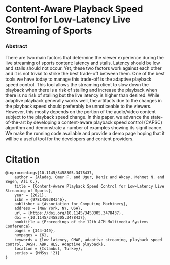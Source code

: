 # Content-Aware Playback Speed Control for Low-Latency Live Streaming of Sports

### Abstract

There are two main factors that determine the viewer experience during the live streaming of sports content: latency and stalls. Latency should be low and stalls should not occur. Yet, these two factors work against each other and it is not trivial to strike the best trade-off between them. One of the best tools we have today to manage this trade-off is the adaptive playback speed control. This tool allows the streaming client to slow down the playback when there is a risk of stalling and increase the playback when there is no risk of stalling but the live latency is higher than desired. While adaptive playback generally works well, the artifacts due to the changes in the playback speed should preferably be unnoticeable to the viewers. However, this mostly depends on the portion of the audio/video content subject to the playback speed change. In this paper, we advance the state-of-the-art by developing a content-aware playback speed control (CAPSC) algorithm and demonstrate a number of examples showing its significance. We make the running code available and provide a demo page hoping that it will be a useful tool for the developers and content providers.

# Citation

```
@inproceedings{10.1145/3458305.3478437,
	author = {Aladag, Omer F. and Ugur, Deniz and Akcay, Mehmet N. and Begen, Ali C.},
	title = {Content-Aware Playback Speed Control for Low-Latency Live Streaming of Sports},
	year = {2021},
	isbn = {9781450384346},
	publisher = {Association for Computing Machinery},
	address = {New York, NY, USA},
	url = {https://doi.org/10.1145/3458305.3478437},
	doi = {10.1145/3458305.3478437},
	booktitle = {Proceedings of the 12th ACM Multimedia Systems Conference},
	pages = {344–349},
	numpages = {6},
	keywords = {low latency, CMAF, adaptive streaming, playback speed control, DASH, ABR, HLS, Adaptive playback},
	location = {Istanbul, Turkey},
	series = {MMSys '21}
}
```
